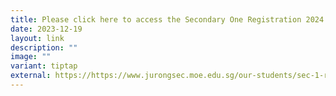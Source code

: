 ```yaml
---
title: Please click here to access the Secondary One Registration 2024
date: 2023-12-19
layout: link
description: ""
image: ""
variant: tiptap
external: https://https://www.jurongsec.moe.edu.sg/our-students/sec-1-registration/
---
```

